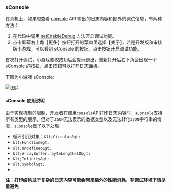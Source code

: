 
### sConsole

在真机上，如果想查看 [console](/api/debug/console/) API 输出的日志内容和额外的调试信息，有两种方法：
1. 在代码中调用 [setEnableDebug](/api/debug/setEnableDebug/) 方法开启调试功能。
2. 点击屏幕右上角【更多】按钮打开的菜单里选择【关于】，若是开发版和审核版小游戏，可以看到 sConsole 的按钮，点击按钮开启调试功能。

首次打开调试，小游戏鉴权成功后会提示退出，重新打开后右下角会出现一个 sConsole 的按钮，点击按钮可以打开日志面板。

下图为小游戏 sConsole:

![图片](/img/game/tutorials/tool/sconsole.png)


#### sConsole 使用说明

由于实现机制的限制，开发者在调用`console`API打印日志内容时，`sConsole`支持所有类型的展示，但对于`JSON`无法表示的数据类型以及无法转化`JSON`字符串的情况，`sConsole`做了以下处理:
- 循环引用对象：`&lt;Circular&gt;`
- `&lt;Function&gt;`
- `&lt;Undefined&gt;`
- `&lt;ArrayBuffer: byteLength=10&gt;`
- `&lt;Infinity&gt;`
- `&lt;Symbol&gt;`
- ...

**注：打印结构过于复杂的日志内容可能会带来额外的性能消耗，非调试环境下请尽量避免**